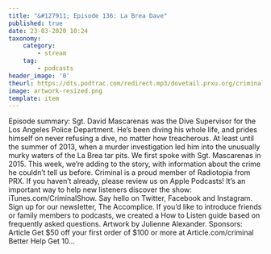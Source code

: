 ```yaml
---
title: "&#127911; Episode 136: La Brea Dave"
published: true
date: 23-03-2020 10:24
taxonomy:
    category:
        - stream
    tag:
        - podcasts
header_image: '0'
theurl: https://dts.podtrac.com/redirect.mp3/dovetail.prxu.org/criminal/7379f5dd-e4e8-41bc-8d01-cfc7a339542c/Episode_136_La_Brea_Dave_Part_1.mp3
image: artwork-resized.png
template: item
--- 
```

Episode summary: Sgt. David Mascarenas was the Dive Supervisor for the Los Angeles Police Department. He’s been diving his whole life, and prides himself on never refusing a dive, no matter how treacherous. At least until the summer of 2013, when a murder investigation led him into the unusually murky waters of the La Brea tar pits. We first spoke with Sgt. Mascarenas in 2015. This week, we’re adding to the story, with information about the crime he couldn’t tell us before. Criminal is a proud member of Radiotopia from PRX. If you haven’t already, please review us on Apple Podcasts! It’s an important way to help new listeners discover the show: iTunes.com/CriminalShow. Say hello on Twitter, Facebook and Instagram. Sign up for our newsletter, The Accomplice. If you’d like to introduce friends or family members to podcasts, we created a How to Listen guide based on frequently asked questions. Artwork by Julienne Alexander. Sponsors: Article Get $50 off your first order of $100 or more at Article.com/criminal Better Help Get 10…
